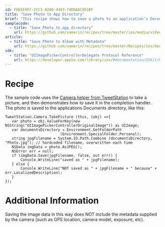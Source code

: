 ```yaml
---
id: F8EEE9FF-2CC1-A280-4493-74D8AAC9D1BF
title: "Save Photo to App Directory"
brief: "This recipe shows how to save a photo to an application’s Documents directory."
samplecode:
  - title: "Save_Photo_to_app_directory" 
    url: https://github.com/xamarin/recipes/tree/master/ios/media/video_and_photos/save_photo_to_app_directory
article:
  - title: "Save Photo to Album with Metadata" 
    url: https://github.com/xamarin/recipes/tree/master/Recipes/ios/media/video_and_photos/save_photo_to_album_with_metadata
sdk:
  - title: "UIImagePickerControllerDelegate Protocol Reference" 
    url: https://developer.apple.com/library/ios/#documentation/UIKit/Reference/UIImagePickerControllerDelegate_Protocol/UIImagePickerControllerDelegate/UIImagePickerControllerDelegate.html
---
```


<a name="Recipe" class="injected"></a>


# Recipe

The sample code uses the [ <span class="s2">Camera helper from TweetStation</span>](https://github.com/migueldeicaza/TweetStation/blob/master/TweetStation/UI/Camera.cs) to
take a picture, and then demonstrates how to save it in the completion handler.
The photo is saved to the applications Documents directory, like this:

```
TweetStation.Camera.TakePicture (this, (obj) =>{
   var photo = obj.ValueForKey(new NSString("UIImagePickerControllerOriginalImage")) as UIImage;
   var documentsDirectory = Environment.GetFolderPath
                         (Environment.SpecialFolder.Personal);
   string jpgFilename = System.IO.Path.Combine (documentsDirectory, "Photo.jpg"); // hardcoded filename, overwritten each time
   NSData imgData = photo.AsJPEG();
   NSError err = null;
   if (imgData.Save(jpgFilename, false, out err)) {
       Console.WriteLine("saved as " + jpgFilename);
   } else {
       Console.WriteLine("NOT saved as " + jpgFilename + " because" + err.LocalizedDescription);
   }
});
```

 <a name="Additional_Information" class="injected"></a>


# Additional Information

Saving the image data in this way does NOT include the metadata supplied by
the camera (such as GPS location, camera model, exposure, etc).


